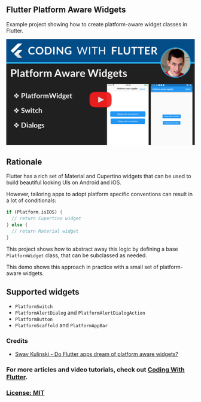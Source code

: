 ## Flutter Platform Aware Widgets

Example project showing how to create platform-aware widget classes in Flutter.

[![](screenshots/Poster-platform-aware-widgets.png)](https://youtu.be/0q2beiiXD98)

## Rationale

Flutter has a rich set of Material and Cupertino widgets that can be used to build beautiful looking UIs on Android and iOS.

However, tailoring apps to adopt platform specific conventions can result in a lot of conditionals:

```dart
if (Platform.isIOS) {
  // return Cupertino widget
} else {
  // return Material widget
}
```

This project shows how to abstract away this logic by defining a base `PlatformWidget` class, that can be subclassed as needed.

This demo shows this approach in practice with a small set of platform-aware widgets. 

## Supported widgets

* `PlatformSwitch`
* `PlatformAlertDialog` and `PlatformAlertDialogAction`
* `PlatformButton`
* `PlatformScaffold` and `PlatformAppBar`

### Credits

- [Swav Kulinski - Do Flutter apps dream of platform aware widgets?](https://medium.com/flutter-io/do-flutter-apps-dream-of-platform-aware-widgets-7d7ed7b4624d)

### For more articles and video tutorials, check out [Coding With Flutter](https://codingwithflutter.com/).

### [License: MIT](LICENSE.md)
